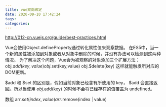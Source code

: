 ```yaml
---
title: vue双向绑定
date: 2020-09-10 17:42:24
tags:
categories:
---
```

http://012-cn.vuejs.org/guide/best-practices.html


Vue会使用Object.defineProperty通过转化属性值来观察数据。
在ES5中，当一个新的属性被添加到对象或者从对象中删除的时候，并没有办法可以检测到这两种情况。
为了解决这个问题，Vue会为被观察的对象添加三个扩展方法：
obj.$add(key,value)
obj.$set(key,value)
obj.$delete(key)
这样就能触发所对应的DOM更新。

$add 和 $set 的区别是，假如当前对象已经含有所使用的 key， $add 会直接返回。所以当使用 $obj.$add(key) 的时候不会将已经存在的值覆盖为 undefined。


数组
arr.$set(index, value)
arr.$remove(index | value)





